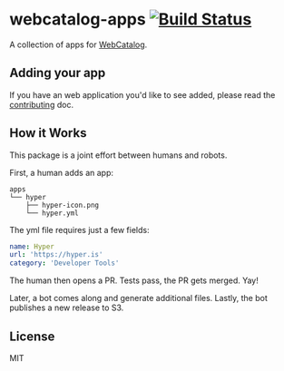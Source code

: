 <!-- https://raw.githubusercontent.com/electron/electron-apps/master/readme.md --->

# webcatalog-apps [![Build Status](https://travis-ci.org/webcatalog/webcatalog-apps.svg?branch=master)](https://travis-ci.org/webcatalog/webcatalog-apps)

A collection of apps for [WebCatalog](https://github.com/webcatalog/webcatalog).

## Adding your app

If you have an web application you'd like to see added,
please read the [contributing](CONTRIBUTING.md) doc.

## How it Works

This package is a joint effort between humans and robots.

First, a human adds an app:

```
apps
└── hyper
    ├── hyper-icon.png
    └── hyper.yml
```

The yml file requires just a few fields:

```yml
name: Hyper
url: 'https://hyper.is'
category: 'Developer Tools'
```

The human then opens a PR. Tests pass, the PR gets merged. Yay!

Later, a bot comes along and generate additional files. Lastly, the bot publishes a new release to S3.

## License

MIT
